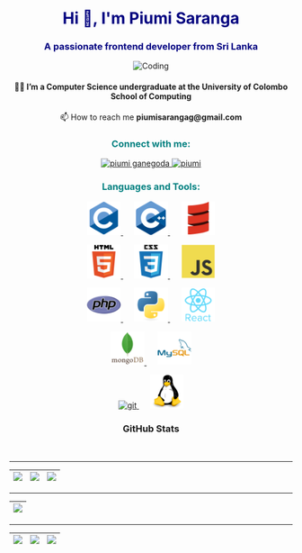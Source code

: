 <h1 align="center" style="color: #000080">Hi 👋, I'm Piumi Saranga</h1>
<h3 align="center" style="color: #000080">A passionate frontend developer from Sri Lanka</h3>


<p align="center">
    <img alt="Coding" width="400" src="https://media.tenor.com/images/7db4eaa3e47272c8e58ee018fc390b7d/tenor.gif">
</p>

<h4 align="center">👨‍💻 I’m a Computer Science undergraduate at the University of Colombo School of Computing</h4>

<p align="center">📫 How to reach me <strong>piumisarangag@gmail.com</strong></p>

<h3 align="center" style="color: #008080">Connect with me:</h3>

<p align="center">
  <a href="https://linkedin.com/in/www.linkedin.com/in/Piumi Saranga Ganegoda" target="blank">
    <img src="https://raw.githubusercontent.com/rahuldkjain/github-profile-readme-generator/master/src/images/icons/Social/linked-in-alt.svg" alt="piumi ganegoda" height="30" width="40" />
  </a>
  <a href="https://fb.com/piumi" target="blank">
    <img src="https://raw.githubusercontent.com/rahuldkjain/github-profile-readme-generator/master/src/images/icons/Social/facebook.svg" alt="piumi" height="30" width="40" />
  </a>
</p>

<h3 align="center" style="color: #008080">Languages and Tools:</h3>

<p align="center">
  <a href="https://www.cprogramming.com/" target="_blank" rel="noreferrer">
    <img src="https://raw.githubusercontent.com/devicons/devicon/master/icons/c/c-original.svg" alt="c" width="60" height="60"/>
  </a>&nbsp;&nbsp;&nbsp;&nbsp;
  <a href="https://www.w3schools.com/cpp/" target="_blank" rel="noreferrer">
    <img src="https://raw.githubusercontent.com/devicons/devicon/master/icons/cplusplus/cplusplus-original.svg" alt="cplusplus" width="60" height="60"/>
  </a>&nbsp;&nbsp;&nbsp;&nbsp;
  <a href="https://www.scala-lang.org" target="_blank" rel="noreferrer">
    <img src="https://raw.githubusercontent.com/devicons/devicon/master/icons/scala/scala-original.svg" alt="scala" width="60" height="60"/>
  </a>
</p>

<p align="center">
  <a href="https://www.w3schools.com/html/" target="_blank" rel="noreferrer">
    <img src="https://raw.githubusercontent.com/devicons/devicon/master/icons/html5/html5-original-wordmark.svg" alt="html5" width="60" height="60"/>
  </a>&nbsp;&nbsp;&nbsp;&nbsp;
  <a href="https://www.w3schools.com/css/" target="_blank" rel="noreferrer">
    <img src="https://raw.githubusercontent.com/devicons/devicon/master/icons/css3/css3-original-wordmark.svg" alt="css3" width="60" height="60"/>
  </a>&nbsp;&nbsp;&nbsp;&nbsp;
  <a href="https://developer.mozilla.org/en-US/docs/Web/JavaScript" target="_blank" rel="noreferrer">
    <img src="https://raw.githubusercontent.com/devicons/devicon/master/icons/javascript/javascript-original.svg" alt="javascript" width="60" height="60"/>
  </a>
</p>

<p align="center">
  <a href="https://www.php.net" target="_blank" rel="noreferrer">
    <img src="https://raw.githubusercontent.com/devicons/devicon/master/icons/php/php-original.svg" alt="php" width="60" height="60"/>
  </a>&nbsp;&nbsp;&nbsp;&nbsp;
  <a href="https://www.python.org" target="_blank" rel="noreferrer">
    <img src="https://raw.githubusercontent.com/devicons/devicon/master/icons/python/python-original.svg" alt="python" width="60" height="60"/>
  </a>&nbsp;&nbsp;&nbsp;&nbsp;
  <a href="https://www.reactjs.org/" target="_blank" rel="noreferrer">
    <img src="https://raw.githubusercontent.com/devicons/devicon/master/icons/react/react-original-wordmark.svg" alt="react" width="60" height="60"/>
  </a>
</p>

<p align="center">
  <a href="https://www.mongodb.com/" target="_blank" rel="noreferrer">
    <img src="https://raw.githubusercontent.com/devicons/devicon/master/icons/mongodb/mongodb-original-wordmark.svg" alt="mongodb" width="60" height="60"/>
  </a>&nbsp;&nbsp;&nbsp;&nbsp;
  <a href="https://www.mysql.com/" target="_blank" rel="noreferrer">
    <img src="https://raw.githubusercontent.com/devicons/devicon/master/icons/mysql/mysql-original-wordmark.svg" alt="mysql" width="60" height="60"/>
  </a>
</p>

<p align="center">
  <a href="https://www.vectorlogo.zone/logos/git-scm/git-scm-icon.svg" target="_blank" rel="noreferrer">
    <img src="https://www.vectorlogo.zone/logos/git-scm/git-scm-icon.svg" alt="git" width="60" height="60"/>
  </a>&nbsp;&nbsp;&nbsp;&nbsp;
  <a href="https://raw.githubusercontent.com/devicons/devicon/master/icons/linux/linux-original.svg" target="_blank" rel="noreferrer">
    <img src="https://raw.githubusercontent.com/devicons/devicon/master/icons/linux/linux-original.svg" alt="linux" width="60" height="60"/>
  </a>
</p>


<h3 align="center">GitHub Stats</h3>
<div id="badges" align="center">
<img src="https://komarev.com/ghpvc/?username=ps-ganegoda&style=flat-square&color=blue" alt=""/>
</div>


---
|![](https://github-profile-summary-cards.vercel.app/api/cards/stats?username=ps-ganegoda&theme=github_dark)|![](https://github-profile-summary-cards.vercel.app/api/cards/productive-time?username=ps-ganegoda&theme=github_dark)|![](https://github-readme-streak-stats.herokuapp.com?user=ps-ganegoda&theme=dark&border_radius=7&currStreakLabel=0A7BDD&ring=8BDD6D&background=00000002&fire=077BDD&border=3A3A3A&stroke=3A3A3A)|
|---|---|---|

---
|[![](https://github-readme-activity-graph.vercel.app/graph?username=ps-ganegoda&theme=github-compact)](https://github.com/ps-ganegoda/github-readme-activity-graph)|
|---|

  ---
  |![](https://github-profile-summary-cards.vercel.app/api/cards/profile-details?username=ps-ganegoda&theme=github_dark)|![](http://github-profile-summary-cards.vercel.app/api/cards/repos-per-language?username=ps-ganegoda&theme=github_dark)|![](http://github-profile-summary-cards.vercel.app/api/cards/most-commit-language?username=ps-ganegoda&theme=github_dark)|
  |---|---|---|

</div>
